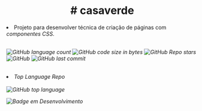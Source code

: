 

<h1 align="center"># casaverde</h1>

<li>  Projeto para desenvolver técnica de criação de páginas com <em>componentes CSS.</li> <br />

<img alt="GitHub language count" src="https://img.shields.io/github/languages/count/jonatanalbernaz/casaverde?color=fff&style=social"> <img alt="GitHub code size in bytes" src="https://img.shields.io/github/languages/code-size/jonatanalbernaz/casaverde?color=fff&style=social"> <img alt="GitHub Repo stars" src="https://img.shields.io/github/stars/jonatanalbernaz/casaverde?style=social"> <img alt="GitHub" src="https://img.shields.io/github/license/jonatanalbernaz/casaverde"> <img alt="GitHub last commit" src="https://img.shields.io/github/last-commit/jonatanalbernaz/casaverde"><br /><br /> 
<li>Top Language Repo</li> <br />
<img alt="GitHub top language" src="https://img.shields.io/github/languages/top/jonatanalbernaz/casaverde?color=ec6231&label=HTML&logo=html5&style=flat-square"> <br />


![Badge em Desenvolvimento](http://img.shields.io/static/v1?label=STATUS&message=%20CONCLUÍDOO&color=GREEN&style=for-the-badge) <br />
